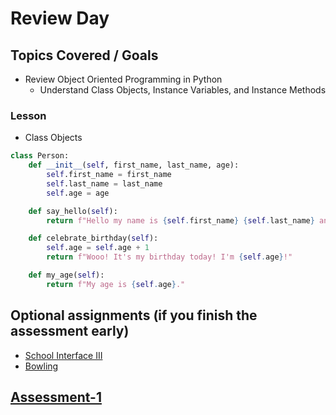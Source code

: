 # Review Day

## Topics Covered / Goals

- Review Object Oriented Programming in Python
  - Understand Class Objects, Instance Variables, and Instance Methods

### Lesson

- Class Objects

```python
class Person:
    def __init__(self, first_name, last_name, age):
        self.first_name = first_name
        self.last_name = last_name
        self.age = age

    def say_hello(self):
        return f"Hello my name is {self.first_name} {self.last_name} and I'm {self.age} years old."

    def celebrate_birthday(self):
        self.age = self.age + 1
        return f"Wooo! It's my birthday today! I'm {self.age}!"

    def my_age(self):
        return f"My age is {self.age}."
```

## Optional assignments (**if you finish the assessment early**)

- [School Interface III](https://classroom.google.com/c/NjEyMzM5MTczMDQ4?cjc=vunqfsg)
- [Bowling](https://classroom.google.com/c/NjEyMzM5MTczMDQ4?cjc=vunqfsg)

## [**Assessment-1**](https://classroom.google.com/c/NjEyMzM5MTczMDQ4?cjc=vunqfsg)
